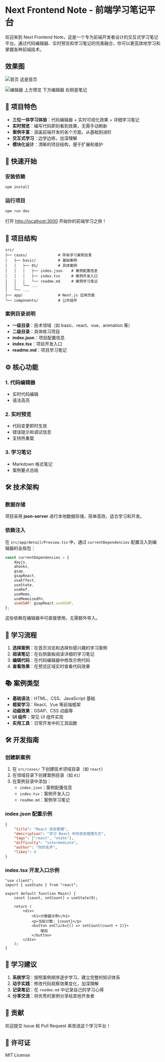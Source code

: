 # Next Frontend Note - 前端学习笔记平台

欢迎来到 Next Frontend Note，这是一个专为前端开发者设计的交互式学习笔记平台。通过代码编辑器、实时预览和学习笔记的完美融合，你可以更高效地学习和掌握各种前端技术。

## 效果图
![首页](/media/p1.png)
这是首页

![编辑器](/media/p2.png)
上方预览 下方编辑器 右侧是笔记

## 🌟 项目特色

- **三位一体学习体验**：代码编辑器 + 实时可视化效果 + 详细学习笔记
- **实时预览**：编写代码即刻看到效果，无需手动刷新
- **案例丰富**：涵盖前端开发的各个方面，从基础到进阶
- **交互式学习**：边学边练，加深理解
- **模块化设计**：清晰的项目结构，便于扩展和维护

## 🚀 快速开始

### 安装依赖

```bash
npm install
```

### 运行项目

```bash
npm run dev
```

打开 [http://localhost:3000](http://localhost:3000) 开始你的前端学习之旅！

## 📁 项目结构

```
src/
├── cases/              # 所有学习案例目录
│   ├── basic/          # 基础案例
│   │   ├── 01/         # 具体案例
│   │   │   ├── index.json    # 案例配置信息
│   │   │   ├── index.tsx     # 案例开发入口
│   │   │   └── readme.md     # 案例学习笔记
│   │   └── ...
│   └── ...
├── app/                # Next.js 应用页面
└── components/         # 公共组件
```

### 案例目录说明

- **一级目录**：技术领域（如 basic、react、vue、animation 等）
- **二级目录**：具体练习项目
- **index.json**：项目配置信息
- **index.tsx**：项目开发入口
- **readme.md**：项目学习笔记

## ⚙️ 核心功能

### 1. 代码编辑器
- 实时代码编辑
- 语法高亮

### 2. 实时预览
- 代码变更即时生效
- 错误提示和调试信息
- 支持热重载

### 3. 学习笔记
- Markdown 格式笔记
- 案例要点总结

## 🛠️ 技术架构

### 数据存储

项目采用 **json-server** 进行本地数据存储，简单高效，适合学习和开发。

### 依赖注入

在 `src/app/detail/Preview.tsx` 中，通过 `currentDependencies` 配置注入到编辑器的全局包：

```javascript
const currentDependencies = {
    dayjs,
    ahooks,
    gsap,
    gsapReact,
    useEffect,
    useState,
    useRef,
    useMemo,
    useMemoizedFn,
    useGSAP: gsapReact.useGSAP,
};
```

这些依赖在编辑器中可直接使用，无需额外导入。

## 🎯 学习流程

1. **选择案例**：在首页浏览和选择你感兴趣的学习案例
2. **阅读笔记**：在右侧面板阅读详细的学习笔记
3. **编辑代码**：在代码编辑器中修改示例代码
4. **查看效果**：在预览区域实时查看代码效果
 

## 📚 案例类型

- **基础语法**：HTML、CSS、JavaScript 基础
- **框架学习**：React、Vue 等前端框架
- **动画效果**：GSAP、CSS 动画等
- **UI 组件**：常见 UI 组件实现
- **实用工具**：日常开发中的工具函数

## 🛠️ 开发指南

### 创建新案例

1. 在 `src/cases/` 下创建技术领域目录（如 `react`）
2. 在领域目录下创建案例目录（如 `01`）
3. 在案例目录中添加：
   - `index.json`：案例配置信息
   - `index.tsx`：案例开发入口
   - `readme.md`：案例学习笔记

### index.json 配置示例

```json
{
    "title": "React 状态管理",
    "description": "学习 React 中的状态管理方式",
    "tags": ["react", "state"],
    "difficulty": "intermediate",
    "author": "你的名字",
    "likes": 0
}
```

### index.tsx 开发入口示例

```tsx
"use client";
import { useState } from "react";

export default function Main() {
    const [count, setCount] = useState(0);
    
    return (
        <div>
            <h1>计数器示例</h1>
            <p>当前计数: {count}</p>
            <button onClick={() => setCount(count + 1)}>
                增加
            </button>
        </div>
    );
}
```

## 🎯 学习建议

1. **系统学习**：按照案例顺序逐步学习，建立完整的知识体系
2. **动手实践**：修改代码观察效果变化，加深理解
3. **记录笔记**：在 `readme.md` 中记录自己的学习心得
4. **分享交流**：将优秀的案例分享给其他开发者

## 🤝 贡献

欢迎提交 Issue 和 Pull Request 来改进这个学习平台！

## 📄 许可证

MIT License